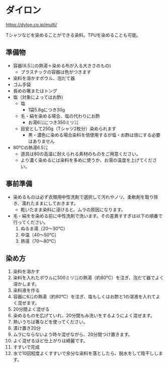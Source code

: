 # ダイロン

https://dylon.co.jp/multi/

Tシャツなどを染めることができる染料。TPUを染めることも可能。

## 準備物

* 容器(6.5㍑の熱湯＋染める布が入る大きさのもの)
  * プラスチックの容器は色がつきます
* 染料を溶かすボウル、泡だて器
* ゴム手袋
* 長めの箸またはトング
* 塩（対象によってはお酢）
  * 塩
    * 1袋5.8gにつき30g
  * 毛・絹を染める場合、塩の代わりにお酢
    * お湯6㍑につき350ミリ㍑
  * 目安として250g（Tシャツ2枚分）染められます
    * 黒・濃色に染める場合染料を倍使用するが塩・お酢は倍にする必要はありません
* 80℃の熱湯6.5㍑
  * 道具は80の高温に耐えられる素材のものをご用意ください。
  * より濃く染めるには染料を多めに使うか、お湯の温度を上げてください。

## 事前準備

* 染めるものは必ず衣類用中性洗剤で選択して汚れやノリ、柔軟剤を取り除き、濡れたままにしておきます。
  * 乾いたまま染料に浸けると、ムラの原因になります。
* 毛・絹をを染める前に中性洗剤で洗います。その差異すすぎは以下の順番で行ってください。
  1. ぬるま湯（20～30℃）
  2. 中温（40～50℃）
  3. 熱湯（70～80℃）

## 染め方

1. 染料を溶かす
  1. 染料を入れたボウルに500ミリ㍑の熱湯（約80℃）を注ぎ、泡だて器でよく溶かします。
2. 染料液を作る
  1. 容器に6㍑の熱湯（約80℃）を注ぎ、塩もしくはお酢と1の溶液を入れてよく混ぜます。
3. 20分間よく混ぜる
  1. 染めるものを広げていれ、20分間もみ洗いをするようによく混ぜます。
  2. 熱いうちは箸などを使ってください。
4. 漬け置き20分
  1. ムラにならないよう時々混ぜながら、20分間つけ置きます。
  2. よく混ぜるほど仕上がりは綺麗です。
5. すすいで完成
  1. 水で10回程度よくすすいで余分な染料を落としたら、脱水をして陰干しします。

